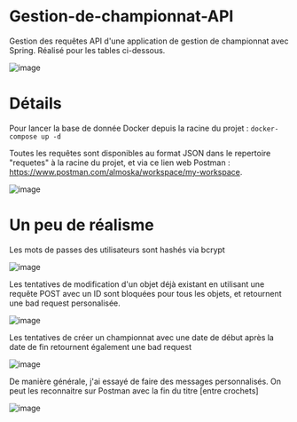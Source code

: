 # Gestion-de-championnat-API

Gestion des requêtes API d'une application de gestion de championnat avec Spring.
Réalisé pour les tables ci-dessous.

![image](https://github.com/Alvin-Kita/Gestion-de-championnat-API/assets/117522876/9a57e53c-8b42-4df1-ae0f-a82f13535397)

# Détails

Pour lancer la base de donnée Docker depuis la racine du projet : ```docker-compose up -d```


Toutes les requêtes sont disponibles au format JSON dans le repertoire "requetes" à la racine du projet, et via ce lien web Postman : https://www.postman.com/almoska/workspace/my-workspace.

![image](https://github.com/Alvin-Kita/Gestion-de-championnat-API/assets/117522876/eeb8e8a7-f1b1-4964-a2c7-2c1ef6ab6cd3)

# Un peu de réalisme

Les mots de passes des utilisateurs sont hashés via bcrypt

![image](https://github.com/Alvin-Kita/Gestion-de-championnat-API/assets/117522876/56d70977-26c5-4c02-ac5e-d87ee6e8e74a)


Les tentatives de modification d'un objet déjà existant en utilisant une requête POST avec un ID sont bloquées pour tous les objets, et retournent une bad request personalisée.

![image](https://github.com/Alvin-Kita/Gestion-de-championnat-API/assets/117522876/9a33bf26-29e7-4597-abc4-c22ae1a5f999)


Les tentatives de créer un championnat avec une date de début après la date de fin retournent également une bad request

![image](https://github.com/Alvin-Kita/Gestion-de-championnat-API/assets/117522876/39cb08d5-654b-48e6-9052-f43863eb290e)


De manière générale, j'ai essayé de faire des messages personnalisés. On peut les reconnaitre sur Postman avec la fin du titre [entre crochets]

![image](https://github.com/Alvin-Kita/Gestion-de-championnat-API/assets/117522876/90f6e139-35b5-4659-82b1-b7cc7d54878c)













